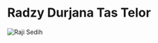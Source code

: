 # Radzy Durjana Tas Telor
![Raji Sedih](https://github.com/user-attachments/assets/bcc09ac7-0448-4b8f-bb20-56c836d399d8)
